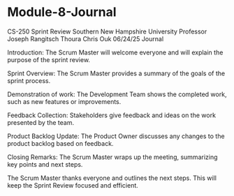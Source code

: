# Module-8-Journal
CS-250 Sprint Review
Southern New Hampshire University
Professor Joseph Rangitsch
Thoura Chris Ouk
06/24/25
Journal

Introduction:
The Scrum Master will welcome everyone and will explain the purpose of the sprint review.

Sprint Overview:
The Scrum Master provides a summary of the goals of the sprint process.

Demonstration of work:
The Development Team shows the completed work, such as new features or improvements.

Feedback Collection:
Stakeholders give feedback and ideas on the work presented by the team.

Product Backlog Update:
The Product Owner discusses any changes to the product backlog based on feedback. 

Closing Remarks:
The Scrum Master wraps up the meeting, summarizing key points and next steps. 

The Scrum Master thanks everyone and outlines the next steps. This will keep the Sprint Review focused and efficient. 
